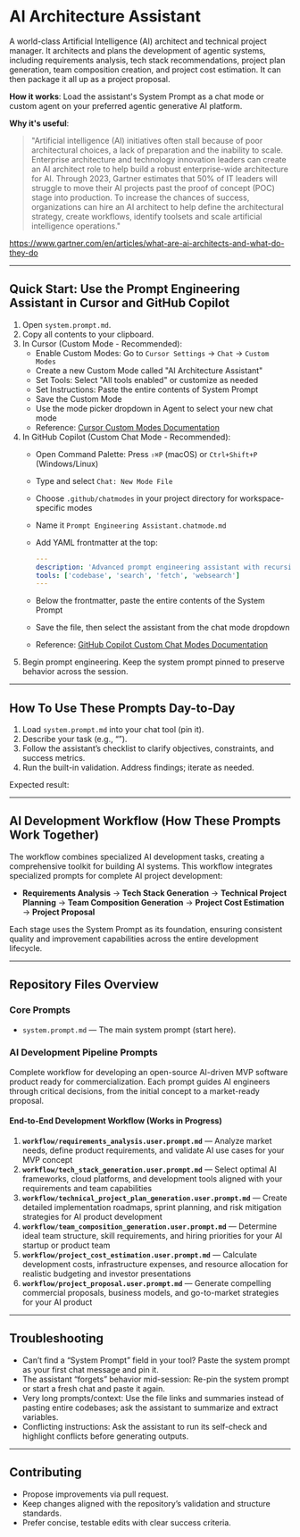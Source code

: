 # AI Architecture Assistant

A world-class Artificial Intelligence (AI) architect and technical project manager. It architects and plans the development of agentic systems, including requirements analysis, tech stack recommendations, project plan generation, team composition creation, and project cost estimation. It can then package it all up as a project proposal.

**How it works**: Load the assistant's System Prompt as a chat mode or custom agent on your preferred agentic generative AI platform.

**Why it's useful**:
> "Artificial intelligence (AI) initiatives often stall because of poor architectural choices, a lack of preparation and the inability to scale. Enterprise architecture and technology innovation leaders can create an AI architect role to help build a robust enterprise-wide architecture for AI.
Through 2023, Gartner estimates that 50% of IT leaders will struggle to move their AI projects past the proof of concept (POC) stage into production. To increase the chances of success, organizations can hire an AI architect to help define the architectural strategy, create workflows, identify toolsets and scale artificial intelligence operations."

<https://www.gartner.com/en/articles/what-are-ai-architects-and-what-do-they-do>

---

## Quick Start: Use the Prompt Engineering Assistant in Cursor and GitHub Copilot

1. Open `system.prompt.md`.
2. Copy all contents to your clipboard.
3. In Cursor (Custom Mode - Recommended):
   - Enable Custom Modes: Go to `Cursor Settings` → `Chat` → `Custom Modes`
   - Create a new Custom Mode called "AI Architecture Assistant"
   - Set Tools: Select "All tools enabled" or customize as needed
   - Set Instructions: Paste the entire contents of System Prompt
   - Save the Custom Mode
   - Use the mode picker dropdown in Agent to select your new chat mode
   - Reference: [Cursor Custom Modes Documentation](https://docs.cursor.com/en/agent/modes#custom)
4. In GitHub Copilot (Custom Chat Mode - Recommended):
   - Open Command Palette: Press `⇧⌘P` (macOS) or `Ctrl+Shift+P` (Windows/Linux)
   - Type and select `Chat: New Mode File`
   - Choose `.github/chatmodes` in your project directory for workspace-specific modes
   - Name it `Prompt Engineering Assistant.chatmode.md`
   - Add YAML frontmatter at the top:

     ```yaml
     ---
     description: 'Advanced prompt engineering assistant with recursive improvement capabilities'
     tools: ['codebase', 'search', 'fetch', 'websearch']
     ---
     ```

   - Below the frontmatter, paste the entire contents of the System Prompt
   - Save the file, then select the assistant from the chat mode dropdown
   - Reference: [GitHub Copilot Custom Chat Modes Documentation](https://code.visualstudio.com/docs/copilot/customization/custom-chat-modes)
5. Begin prompt engineering. Keep the system prompt pinned to preserve behavior across the session.

---

## How To Use These Prompts Day-to-Day

1. Load `system.prompt.md` into your chat tool (pin it).
2. Describe your task (e.g., “”).
3. Follow the assistant’s checklist to clarify objectives, constraints, and success metrics.
4. Run the built-in validation. Address findings; iterate as needed.

Expected result: 

---

## AI Development Workflow (How These Prompts Work Together)

The workflow combines specialized AI development tasks, creating a comprehensive toolkit for building AI systems. This workflow integrates specialized prompts for complete AI project development:

- **Requirements Analysis** → **Tech Stack Generation** → **Technical Project Planning** → **Team Composition Generation** → **Project Cost Estimation** → **Project Proposal**

Each stage uses the System Prompt as its foundation, ensuring consistent quality and improvement capabilities across the entire development lifecycle.

---

## Repository Files Overview

### Core Prompts

- `system.prompt.md` — The main system prompt (start here).

### AI Development Pipeline Prompts

Complete workflow for developing an open-source AI-driven MVP software product ready for commercialization. Each prompt guides AI engineers through critical decisions, from the initial concept to a market-ready proposal.

#### End-to-End Development Workflow (Works in Progress)

1. **`workflow/requirements_analysis.user.prompt.md`** — Analyze market needs, define product requirements, and validate AI use cases for your MVP concept
2. **`workflow/tech_stack_generation.user.prompt.md`** — Select optimal AI frameworks, cloud platforms, and development tools aligned with your requirements and team capabilities  
3. **`workflow/technical_project_plan_generation.user.prompt.md`** — Create detailed implementation roadmaps, sprint planning, and risk mitigation strategies for AI product development
4. **`workflow/team_composition_generation.user.prompt.md`** — Determine ideal team structure, skill requirements, and hiring priorities for your AI startup or product team
5. **`workflow/project_cost_estimation.user.prompt.md`** — Calculate development costs, infrastructure expenses, and resource allocation for realistic budgeting and investor presentations
6. **`workflow/project_proposal.user.prompt.md`** — Generate compelling commercial proposals, business models, and go-to-market strategies for your AI product

---

## Troubleshooting

- Can’t find a “System Prompt” field in your tool? Paste the system prompt as your first chat message and pin it.
- The assistant “forgets” behavior mid-session: Re-pin the system prompt or start a fresh chat and paste it again.
- Very long prompts/context: Use the file links and summaries instead of pasting entire codebases; ask the assistant to summarize and extract variables.
- Conflicting instructions: Ask the assistant to run its self-check and highlight conflicts before generating outputs.

---

## Contributing

- Propose improvements via pull request.
- Keep changes aligned with the repository’s validation and structure standards.
- Prefer concise, testable edits with clear success criteria.
